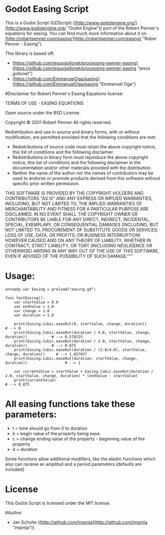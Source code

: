 # Godot Easing Script

This is a Godot Script (GDScript) ([http://www.godotengine.org/](http://www.godotengine.org/ "Godot Engine")) port of the Robert Penner's equations for easing. You can find much more information about it on [http://robertpenner.com/easing/](http://robertpenner.com/easing/ "Rober Penner - Easing").

This library is based off:

* [https://github.com/jesusgollonet/processing-penner-easing](https://github.com/jesusgollonet/processing-penner-easing "jesús gollonet")
* [https://github.com/EmmanuelOga/easing](https://github.com/EmmanuelOga/easing "Emmanuel Oga")


#Disclaimer for Robert Penner's Easing Equations license:

TERMS OF USE - EASING EQUATIONS

Open source under the BSD License.

Copyright © 2001 Robert Penner
All rights reserved.

Redistribution and use in source and binary forms, with or without modification, are permitted provided that the following conditions are met:

* Redistributions of source code must retain the above copyright notice, this list of conditions and the following disclaimer.
* Redistributions in binary form must reproduce the above copyright notice, this list of conditions and the following disclaimer in the documentation and/or other materials provided with the distribution.
* Neither the name of the author nor the names of contributors may be used to endorse or promote products derived from this software without specific prior written permission.

THIS SOFTWARE IS PROVIDED BY THE COPYRIGHT HOLDERS AND CONTRIBUTORS "AS IS" AND ANY EXPRESS OR IMPLIED WARRANTIES, INCLUDING, BUT NOT LIMITED TO, THE IMPLIED WARRANTIES OF MERCHANTABILITY AND FITNESS FOR A PARTICULAR PURPOSE ARE DISCLAIMED. IN NO EVENT SHALL THE COPYRIGHT OWNER OR CONTRIBUTORS BE LIABLE FOR ANY DIRECT, INDIRECT, INCIDENTAL, SPECIAL, EXEMPLARY, OR CONSEQUENTIAL DAMAGES (INCLUDING, BUT NOT LIMITED TO, PROCUREMENT OF SUBSTITUTE GOODS OR SERVICES; LOSS OF USE, DATA, OR PROFITS; OR BUSINESS INTERRUPTION) HOWEVER CAUSED AND ON ANY THEORY OF LIABILITY, WHETHER IN CONTRACT, STRICT LIABILITY, OR TORT (INCLUDING NEGLIGENCE OR OTHERWISE) ARISING IN ANY WAY OUT OF THE USE OF THIS SOFTWARE, EVEN IF ADVISED OF THE POSSIBILITY OF SUCH DAMAGE."""


# Usage:

    onready var Easing = preload("easing.gd")
    
    func testEasing():
    	var startValue = 0.0
    	var endValue = 1.0
    	var change = 1.0
    	var duration = 1.0
    
    	print(Easing.Cubic.easeOut(0, startValue, change, duration))						# --> 0
    	print(Easing.Cubic.easeOut(duration / 4.0, startValue, change, duration))			# --> 0.578125
    	print(Easing.Cubic.easeOut(duration / 2.0, startValue, change, duration))			# --> 0.875
    	print(Easing.Cubic.easeOut(duration / (3.0/4.0), startValue, change, duration))		# --> 1.037037
    	print(Easing.Cubic.easeOut(duration, startValue, change, duration))					# --> 1
    
    	var currentValue = startValue + Easing.Cubic.easeOut(duration / 2.0, startValue, change, duration) * (endValue - startValue)
    	print(currentValue)																	# --> 0.875
    

# All easing functions take these parameters:
* t = time     should go from 0 to duration
* b = begin    value of the property being ease.
* c = change   ending value of the property - beginning value of the property
* d = duration

Some functions allow additional modifiers, like the elastic functions
which also can receive an amplitud and a period parameters (defaults
are included)


# License

This Godot Script is licensed under the MIT license.


#Author

* Jan Schulte ([http://github.com/impmja](http://github.com/impmja "impmja"))
